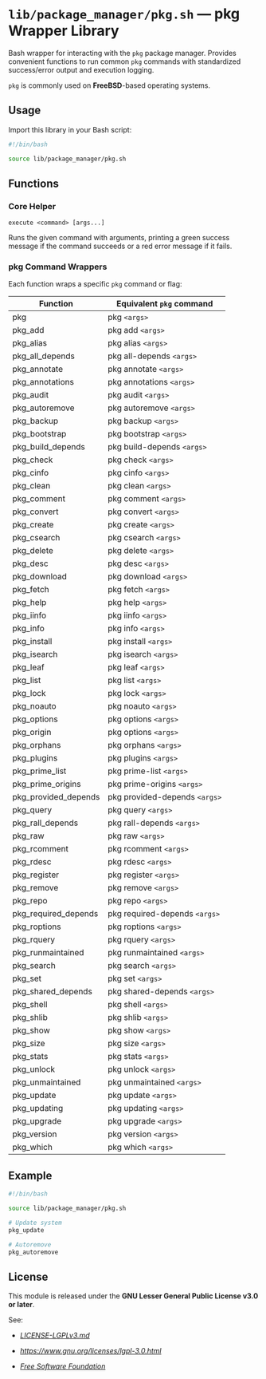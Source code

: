 # `lib/package_manager/pkg.sh` — pkg Wrapper Library

Bash wrapper for interacting with the `pkg` package manager. Provides convenient functions to run common `pkg` commands with standardized success/error output and execution logging.

`pkg` is commonly used on **FreeBSD**-based operating systems.

## Usage

Import this library in your Bash script:

```bash
#!/bin/bash

source lib/package_manager/pkg.sh
```

## Functions

### Core Helper

`execute <command> [args...]`

Runs the given command with arguments, printing a green success message if the command succeeds or a red error message if it fails.

### pkg Command Wrappers

Each function wraps a specific `pkg` command or flag:

| **Function**         | **Equivalent `pkg` command**   |
|----------------------|--------------------------------|
| pkg                  | pkg `<args>`                   |
| pkg_add              | pkg add `<args>`               |
| pkg_alias            | pkg alias `<args>`             |
| pkg_all_depends      | pkg all-depends `<args>`       |
| pkg_annotate         | pkg annotate `<args>`          |
| pkg_annotations      | pkg annotations `<args>`       |
| pkg_audit            | pkg audit `<args>`             |
| pkg_autoremove       | pkg autoremove `<args>`        |
| pkg_backup           | pkg backup `<args>`            |
| pkg_bootstrap        | pkg bootstrap `<args>`         |
| pkg_build_depends    | pkg build-depends `<args>`     |
| pkg_check            | pkg check `<args>`             |
| pkg_cinfo            | pkg cinfo `<args>`             |
| pkg_clean            | pkg clean `<args>`             |
| pkg_comment          | pkg comment `<args>`           |
| pkg_convert          | pkg convert `<args>`           |
| pkg_create           | pkg create `<args>`            |
| pkg_csearch          | pkg csearch `<args>`           |
| pkg_delete           | pkg delete `<args>`            |
| pkg_desc             | pkg desc `<args>`              |
| pkg_download         | pkg download `<args>`          |
| pkg_fetch            | pkg fetch `<args>`             |
| pkg_help             | pkg help `<args>`              |
| pkg_iinfo            | pkg iinfo `<args>`             |
| pkg_info             | pkg info `<args>`              |
| pkg_install          | pkg install `<args>`           |
| pkg_isearch          | pkg isearch `<args>`           |
| pkg_leaf             | pkg leaf `<args>`              |
| pkg_list             | pkg list `<args>`              |
| pkg_lock             | pkg lock `<args>`              |
| pkg_noauto           | pkg noauto `<args>`            |
| pkg_options          | pkg options `<args>`           |
| pkg_origin           | pkg options `<args>`           |
| pkg_orphans          | pkg orphans `<args>`           |
| pkg_plugins          | pkg plugins `<args>`           |
| pkg_prime_list       | pkg prime-list `<args>`        |
| pkg_prime_origins    | pkg prime-origins `<args>`     |
| pkg_provided_depends | pkg provided-depends `<args>`  |
| pkg_query            | pkg query `<args>`             |
| pkg_rall_depends     | pkg rall-depends `<args>`      |
| pkg_raw              | pkg raw `<args>`               |
| pkg_rcomment         | pkg rcomment `<args>`          |
| pkg_rdesc            | pkg rdesc `<args>`             |
| pkg_register         | pkg register `<args>`          |
| pkg_remove           | pkg remove `<args>`            |
| pkg_repo             | pkg repo `<args>`              |
| pkg_required_depends | pkg required-depends `<args>`  |
| pkg_roptions         | pkg roptions `<args>`          |
| pkg_rquery           | pkg rquery `<args>`            |
| pkg_runmaintained    | pkg runmaintained `<args>`     |
| pkg_search           | pkg search `<args>`            |
| pkg_set              | pkg set `<args>`               |
| pkg_shared_depends   | pkg shared-depends `<args>`    |
| pkg_shell            | pkg shell `<args>`             |
| pkg_shlib            | pkg shlib `<args>`             |
| pkg_show             | pkg show `<args>`              |
| pkg_size             | pkg size `<args>`              |
| pkg_stats            | pkg stats `<args>`             |
| pkg_unlock           | pkg unlock `<args>`            |
| pkg_unmaintained     | pkg unmaintained `<args>`      |
| pkg_update           | pkg update `<args>`            |
| pkg_updating         | pkg updating `<args>`          |
| pkg_upgrade          | pkg upgrade `<args>`           |
| pkg_version          | pkg version `<args>`           |
| pkg_which            | pkg which `<args>`             |

## Example

```bash
#!/bin/bash

source lib/package_manager/pkg.sh

# Update system
pkg_update

# Autoremove
pkg_autoremove
```

## License

This module is released under the **GNU Lesser General Public License v3.0 or later**.

See:

- [_LICENSE-LGPLv3.md_](https://github.com/Archetypum/tum-bash/blob/master/LICENSE-LGPLv3.md)

- _https://www.gnu.org/licenses/lgpl-3.0.html_

- [_Free Software Foundation_](https://www.fsf.org/)

